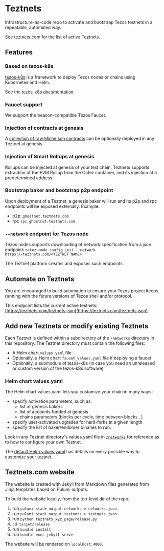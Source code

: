 # Teztnets

Infrastructure-as-code repo to activate and bootstrap Tezos testnets in a repeatable, automated way.

See [teztnets.com](https://teztnets.com) for the list of active Teztnets.

## Features

### Based on tezos-k8s

[tezos-k8s](https://github.com/oxheadalpha/tezos-k8s) is a framework to deploy Tezos nodes or chains using Kubernetes and Helm.

See the [tezos-k8s documentation](https://github.com/oxheadalpha/tezos-k8s/blob/master/README.md)

### Faucet support

We support the beacon-compatible Tezos Faucet.

### Injection of contracts at genesis

A [collection of raw Michelson contracts](https://github.com/oxheadalpha/teztnets/tree/main/bootstrap_contracts) can be optionally deployed in any Teztnet at genesis.

### Injection of Smart Rollups at genesis

Rollups can be injected at genesis of your test chain. Teztnets supports extraction of the EVM Rollup from the Octez container, and its injection at a predetermined address.

### Bootstrap baker and bootstrap p2p endpoint

Upon deployment of a Teztnet, a genesis baker will run and its p2p and rpc endpoints will be exposed externally.
Example:

- p2p: `ghostnet.teztnets.com`
- rpc `rpc.ghostnet.teztnets.com`

### `--network` endpoint for Tezos node

Tezos nodes supports downloading of network specification from a json endpoint: `octez-node config init --network https://teztnets.com/<TEZTNET NAME>`

The Teztnet platform creates and exposes such endpoints.

## Automate on Teztnets

You are encouraged to build automation to ensure your Tezos project keeps running with the future versions of Tezos shell and/or protocol.

This endpoint lists the current active testnets: [https://teztnets.com/teztnets.json](https://teztnets.com/teztnets.json)

## Add new Teztnets or modify existing Teztnets

Each Teztnet is defined within a subdirectory of the `/networks` directory in this repository. The Teztnet directory must contain the following files:

- A Helm chart `values.yaml` file
- Optionally, a Helm chart `faucet_values.yaml` file if deploying a faucet
- Optionally, a submodule of tezos-k8s (in case you need an unreleased or custom version of the tezos-k8s software)

### Helm chart values.yaml

The Helm chart values.yaml lets you customize your chain in many ways:

- specify activation parameters, such as:
  - list of genesis bakers
  - list of accounts funded at genesis
  - chains parameters (blocks per cycle, time between blocks...)
- specify user-activated upgrades for hard-forks at a given length
- specify the list of baker/endorser binaries to run.

Look in any Teztnet directory's values.yaml file in [`/networks`](/networks) for reference as to how to configure your own Teztnet.

The [default Helm values.yaml](https://github.com/oxheadalpha/tezos-k8s/blob/master/charts/tezos/values.yaml) has details on every possible way to customize your teztnet.

## Teztnets.com website

The website is created with Jekyll from Markdown files generated from Jinja templates based on Pulumi outputs.

To build the website locally, from the top-level dir of the repo:

1. run `pulumi stack output networks > networks.json`
1. run `pulumi stack output teztnets > teztnets.json`
1. run `python teztnets_xyz_page/release.py`
1. `cd target/release`
1. run `bundle install`
1. run `bundle exec jekyll serve`

The website will be rendered on `localhost:4000`.

